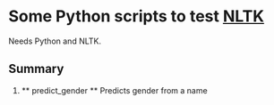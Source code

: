 # Some Python scripts to test [NLTK](http://www.nltk.org/)

Needs Python and NLTK.

## Summary
1. ** predict_gender ** Predicts gender from a name
